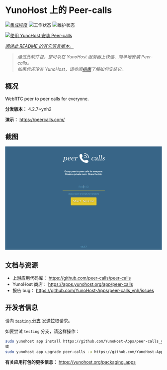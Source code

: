 <!--
注意：此 README 由 <https://github.com/YunoHost/apps/tree/master/tools/readme_generator> 自动生成
请勿手动编辑。
-->

# YunoHost 上的 Peer-calls

[![集成程度](https://apps.yunohost.org/badge/integration/peer-calls)](https://ci-apps.yunohost.org/ci/apps/peer-calls/)
![工作状态](https://apps.yunohost.org/badge/state/peer-calls)
![维护状态](https://apps.yunohost.org/badge/maintained/peer-calls)

[![使用 YunoHost 安装 Peer-calls](https://install-app.yunohost.org/install-with-yunohost.svg)](https://install-app.yunohost.org/?app=peer-calls)

*[阅读此 README 的其它语言版本。](./ALL_README.md)*

> *通过此软件包，您可以在 YunoHost 服务器上快速、简单地安装 Peer-calls。*  
> *如果您还没有 YunoHost，请参阅[指南](https://yunohost.org/install)了解如何安装它。*

## 概况

WebRTC peer to peer calls for everyone.

**分发版本：** 4.2.7~ynh2

**演示：** <https://peercalls.com/>

## 截图

![Peer-calls 的截图](./doc/screenshots/screenshot.png)

## 文档与资源

- 上游应用代码库： <https://github.com/peer-calls/peer-calls>
- YunoHost 商店： <https://apps.yunohost.org/app/peer-calls>
- 报告 bug： <https://github.com/YunoHost-Apps/peer-calls_ynh/issues>

## 开发者信息

请向 [`testing` 分支](https://github.com/YunoHost-Apps/peer-calls_ynh/tree/testing) 发送拉取请求。

如要尝试 `testing` 分支，请这样操作：

```bash
sudo yunohost app install https://github.com/YunoHost-Apps/peer-calls_ynh/tree/testing --debug
或
sudo yunohost app upgrade peer-calls -u https://github.com/YunoHost-Apps/peer-calls_ynh/tree/testing --debug
```

**有关应用打包的更多信息：** <https://yunohost.org/packaging_apps>
